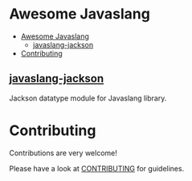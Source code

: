 # Awesome Javaslang

- [Awesome Javaslang](#awesome-javaslang)
    - [javaslang-jackson](#javaslang-jackson)
- [Contributing](#contributing)

## [javaslang-jackson](https://github.com/javaslang/javaslang-jackson)

Jackson datatype module for Javaslang library.

# Contributing

Contributions are very welcome!

Please have a look at [CONTRIBUTING](https://github.com/javaslang/awesome-javaslang/blob/master/CONTRIBUTING.md) for guidelines.
